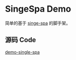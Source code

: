 # SingeSpa Demo

简单的基于 [singe-spa](https://single-spa.js.org/) 的脚手架。

## 源码 Code

[demo-single-spa](https://github.com/spaxjs/spax/tree/master/examples/demo-single-spa)
